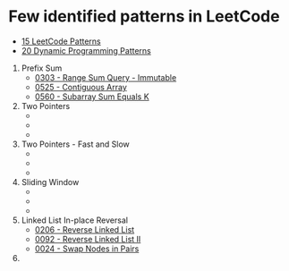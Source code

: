 # Few identified patterns in LeetCode
- [15 LeetCode Patterns](https://blog.algomaster.io/p/15-leetcode-patterns)
- [20 Dynamic Programming Patterns](https://blog.algomaster.io/p/20-patterns-to-master-dynamic-programming)

1. Prefix Sum
   - [0303 - Range Sum Query - Immutable](https://leetcode.com/problems/range-sum-query-immutable/description/)
   - [0525 - Contiguous Array](https://leetcode.com/problems/contiguous-array/description/)
   - [0560 - Subarray Sum Equals K](https://leetcode.com/problems/subarray-sum-equals-k/description/)
2. Two Pointers
   - []()
   - []()
   - []()
3. Two Pointers - Fast and Slow
   - []()
   - []()
   - []()
4. Sliding Window
   - []()
   - []()
   - []()
5. Linked List In-place Reversal
   - [0206 - Reverse Linked List](https://leetcode.com/problems/reverse-linked-list/description/)
   - [0092 - Reverse Linked List II](https://leetcode.com/problems/reverse-linked-list-ii/description/)
   - [0024 - Swap Nodes in Pairs](https://leetcode.com/problems/swap-nodes-in-pairs/description/)
6. 